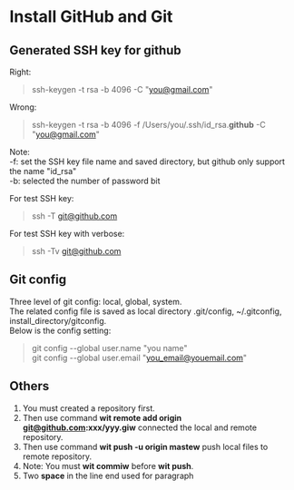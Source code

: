 # Install GitHub and Git

## Generated SSH key for github

Right:
> ssh-keygen -t rsa -b 4096 -C "you@gmail.com"

Wrong:
> ssh-keygen -t rsa -b 4096 -f /Users/you/.ssh/id_rsa.**github** -C "you@gmail.com"

Note:  
 -f: set the SSH key file name and saved directory, but github only support the name "id_rsa"  
 -b: selected the number of password bit

For test SSH key:
> ssh -T  git@github.com

For test SSH key with verbose:
> ssh -Tv git@github.com

## Git config

Three level of git config: local, global, system.  
The related config file is saved as local directory .git/config, ~/.gitconfig, install_directory/gitconfig.  
Below is the config setting:
> git config --global user.name "you name"  
> git config --global user.email "you_email@youemail.com"

## Others

1. You must created a repository first.
2. Then use command **wit remote add origin git@github.com:xxx/yyy.giw** connected the local and remote repository.
3. Then use command **wit push -u origin mastew** push local files to remote repository.
4. Note: You must **wit commiw** before **wit push**.
5. Two **space** in the line end used for paragraph

